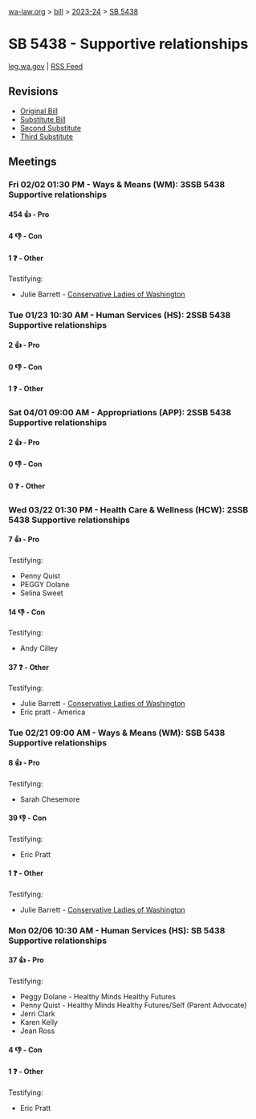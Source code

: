 [wa-law.org](/) > [bill](/bill/) > [2023-24](/bill/2023-24/) > [SB 5438](/bill/2023-24/sb/5438/)

# SB 5438 - Supportive relationships
[leg.wa.gov](https://app.leg.wa.gov/billsummary?BillNumber=5438&Year=2023&Initiative=false) | [RSS Feed](./rss.xml)

## Revisions
* [Original Bill](1/)
* [Substitute Bill](S/)
* [Second Substitute](S2/)
* [Third Substitute](S3/)

## Meetings
### Fri 02/02 01:30 PM - Ways & Means (WM): 3SSB 5438 Supportive relationships
#### 454 👍 - Pro

#### 4 👎 - Con

#### 1 ❓ - Other
Testifying:
* Julie Barrett - [Conservative Ladies of Washington](/org/conservative_ladies_of_washington/)

### Tue 01/23 10:30 AM - Human Services (HS): 2SSB 5438 Supportive relationships
#### 2 👍 - Pro

#### 0 👎 - Con

#### 1 ❓ - Other

### Sat 04/01 09:00 AM - Appropriations (APP): 2SSB 5438 Supportive relationships
#### 2 👍 - Pro

#### 0 👎 - Con

#### 0 ❓ - Other

### Wed 03/22 01:30 PM - Health Care & Wellness (HCW): 2SSB 5438 Supportive relationships
#### 7 👍 - Pro
Testifying:
* Penny Quist
* PEGGY Dolane
* Selina Sweet

#### 14 👎 - Con
Testifying:
* Andy Cilley

#### 37 ❓ - Other
Testifying:
* Julie Barrett - [Conservative Ladies of Washington](/org/conservative_ladies_of_washington/)
* Eric pratt - America

### Tue 02/21 09:00 AM - Ways & Means (WM): SSB 5438 Supportive relationships
#### 8 👍 - Pro
Testifying:
* Sarah Chesemore

#### 39 👎 - Con
Testifying:
* Eric Pratt

#### 1 ❓ - Other
Testifying:
* Julie Barrett - [Conservative Ladies of Washington](/org/conservative_ladies_of_washington/)

### Mon 02/06 10:30 AM - Human Services (HS): SB 5438 Supportive relationships
#### 37 👍 - Pro
Testifying:
* Peggy Dolane - Healthy Minds Healthy Futures
* Penny Quist - Healthy Minds Healthy Futures/Self (Parent Advocate)
* Jerri Clark
* Karen Kelly
* Jean Ross

#### 4 👎 - Con

#### 1 ❓ - Other
Testifying:
* Eric Pratt
